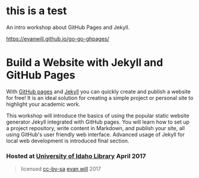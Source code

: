 # this is a test

An intro workshop about GitHub Pages and Jekyll. 

https://evanwill.github.io/go-go-ghpages/

# Build a Website with Jekyll and GitHub Pages 

With [GitHub pages](https://pages.github.com/) and [Jekyll](https://jekyllrb.com/) you can quickly create and publish a website for free! 
It is an ideal solution for creating a simple project or personal site to highlight your academic work. 

This workshop will introduce the basics of using the popular static website generator Jekyll integrated with GitHub pages. 
You will learn how to set up a project repository, write content in Markdown, and publish your site, all using GitHub's user friendly web interface. 
Advanced usage of Jekyll for local web development is introduced final section.

### Hosted at [University of Idaho Library](http://www.lib.uidaho.edu/) April 2017

> licensed [cc-by-sa](https://creativecommons.org/licenses/by-sa/4.0/) <a href="https://github.com/evanwill">evan will</a> 2017
